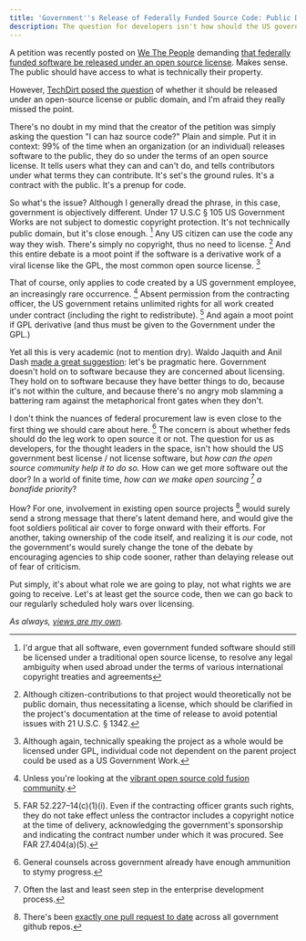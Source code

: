 ```yaml
---
title: 'Government''s Release of Federally Funded Source Code: Public Domain or Open Source? Yes.'
description: The question for developers isn't how should the US government best license software, but how can the open source community help it to do so
---
```


A petition was recently posted on [We The People](https://petitions.whitehouse.gov/) demanding [that federally funded software be released under an open source license](https://petitions.whitehouse.gov/petition/maximize-public-benefit-federal-technology-sharing-government-developed-software-under-open-source/6n5ZBBwf?utm_source=wh.gov&utm_medium=shorturl&utm_campaign=shorturl). Makes sense. The public should have access to what is technically their property.

However, [TechDirt posed the question](http://www.techdirt.com/articles/20120723/12181319800/should-software-created-federal-govt-be-open-source-licensed-public-domain.shtml) of whether it should be released under an open-source license or public domain, and I'm afraid they really missed the point.

There's no doubt in my mind that the creator of the petition was simply asking the question "I can haz source code?" Plain and simple. Put it in context: 99% of the time when an organization (or an individual) releases software to the public, they do so under the terms of an open source license. It tells users what they can and can't do, and tells contributors under what terms they can contribute. It's set's the ground rules. It's a contract with the public. It's a prenup for code.

So what's the issue? Although I generally dread the phrase, in this case, government is objectively different. Under 17 U.S.C § 105 US Government Works are not subject to domestic copyright protection. It's not technically public domain, but it's close enough. [^1] Any US citizen can use the code any way they wish. There's simply no copyright, thus no need to license. [^2] And this entire debate is a moot point if the software is a derivative work of a viral license like the GPL, the most common open source license. [^3]

That of course, only applies to code created by a US government employee, an increasingly rare occurrence. [^4] Absent permission from the contracting officer, the US government retains unlimited rights for all work created under contract (including the right to redistribute). [^5] And again a moot point if GPL derivative (and thus must be given to the Government under the GPL.)

Yet all this is very academic (not to mention dry). Waldo Jaquith and Anil Dash [made a great suggestion](https://twitter.com/anildash/statuses/227476701599391744): let's be pragmatic here. Government doesn't hold on to software because they are concerned about licensing. They hold on to software because they have better things to do, because it's not within the culture, and because there's no angry mob slamming a battering ram against the metaphorical front gates when they don't.

I don't think the nuances of federal procurement law is even close to the first thing we should care about here. [^6] The concern is about whether feds should do the leg work to open source it or not. The question for us as developers, for the thought leaders in the space, isn't how should the US government best license / not license software, but *how can the open source community help it to do so.* How can we get more software out the door? In a world of finite time, *how can we make open sourcing* [^7] *a bonafide priority*?

How? For one, involvement in existing open source projects [^8] would surely send a strong message that there's latent demand here, and would give the foot soldiers political air cover to forge onward with their efforts. For another, taking ownership of the code itself, and realizing it is *our* code, not the government's would surely change the tone of the debate by encouraging agencies to ship code sooner, rather than delaying release out of fear of criticism.

Put simply, it's about what role we are going to play, not what rights we are going to receive. Let's at least get the source code, then we can go back to our regularly scheduled holy wars over licensing.

*As always, [views are my own](https://ben.balter.com/fine-print/).*

[^1]: I'd argue that all software, even government funded software should still be licensed under a traditional open source license, to resolve any legal ambiguity when used abroad under the terms of various international copyright treaties and agreements

[^2]: Although citizen-contributions to that project would theoretically not be public domain, thus necessitating a license, which should be clarified in the project's documentation at the time of release to avoid potential issues with 21 U.S.C. § 1342.

[^3]: Although again, technically speaking the project as a whole would be licensed under GPL, individual code not dependent on the parent project could be used as a US Government Work.

[^4]: Unless you're looking at the [vibrant open source cold fusion community](https://github.com/trending?l=cfm).

[^5]: FAR 52.227–14(c)(1)(i). Even if the contracting officer grants such rights, they do not take effect unless the contractor includes a copyright notice at the time of delivery, acknowledging the government's sponsorship and indicating the contract number under which it was procured. See FAR 27.404(a)(5).

[^6]: General counsels across government already have enough ammunition to stymy progress.

[^7]: Often the last and least seen step in the enterprise development process.

[^8]: There's been [exactly one pull request to date](https://ben.balter.com/2012/04/15/cfpb-accepts-first-citizen-submitted-pull-request-on-behalf-of-federal-government/) across all government github repos.
